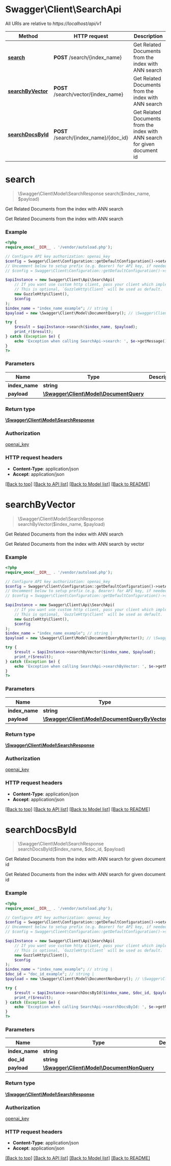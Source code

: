 # Swagger\Client\SearchApi

All URIs are relative to *https://localhost/api/v1*

Method | HTTP request | Description
------------- | ------------- | -------------
[**search**](SearchApi.md#search) | **POST** /search/{index_name} | Get Related Documents from the index with ANN search
[**searchByVector**](SearchApi.md#searchByVector) | **POST** /search/vector/{index_name} | Get Related Documents from the index with ANN search
[**searchDocsById**](SearchApi.md#searchDocsById) | **POST** /search/{index_name}/{doc_id} | Get Related Documents from the index with ANN search for given document id


# **search**
> \Swagger\Client\Model\SearchResponse search($index_name, $payload)

Get Related Documents from the index with ANN search

Get Related Documents from the index with ANN search

### Example
```php
<?php
require_once(__DIR__ . '/vendor/autoload.php');

// Configure API key authorization: openai_key
$config = Swagger\Client\Configuration::getDefaultConfiguration()->setApiKey('X_OPENAI_KEY', 'YOUR_API_KEY');
// Uncomment below to setup prefix (e.g. Bearer) for API key, if needed
// $config = Swagger\Client\Configuration::getDefaultConfiguration()->setApiKeyPrefix('X_OPENAI_KEY', 'Bearer');

$apiInstance = new Swagger\Client\Api\SearchApi(
    // If you want use custom http client, pass your client which implements `GuzzleHttp\ClientInterface`.
    // This is optional, `GuzzleHttp\Client` will be used as default.
    new GuzzleHttp\Client(),
    $config
);
$index_name = "index_name_example"; // string | 
$payload = new \Swagger\Client\Model\DocumentQuery(); // \Swagger\Client\Model\DocumentQuery | 

try {
    $result = $apiInstance->search($index_name, $payload);
    print_r($result);
} catch (Exception $e) {
    echo 'Exception when calling SearchApi->search: ', $e->getMessage(), PHP_EOL;
}
?>
```

### Parameters

Name | Type | Description  | Notes
------------- | ------------- | ------------- | -------------
 **index_name** | **string**|  |
 **payload** | [**\Swagger\Client\Model\DocumentQuery**](../Model/DocumentQuery.md)|  |

### Return type

[**\Swagger\Client\Model\SearchResponse**](../Model/SearchResponse.md)

### Authorization

[openai_key](../../README.md#openai_key)

### HTTP request headers

 - **Content-Type**: application/json
 - **Accept**: application/json

[[Back to top]](#) [[Back to API list]](../../README.md#documentation-for-api-endpoints) [[Back to Model list]](../../README.md#documentation-for-models) [[Back to README]](../../README.md)

# **searchByVector**
> \Swagger\Client\Model\SearchResponse searchByVector($index_name, $payload)

Get Related Documents from the index with ANN search

Get Related Documents from the index with ANN search by vector

### Example
```php
<?php
require_once(__DIR__ . '/vendor/autoload.php');

// Configure API key authorization: openai_key
$config = Swagger\Client\Configuration::getDefaultConfiguration()->setApiKey('X_OPENAI_KEY', 'YOUR_API_KEY');
// Uncomment below to setup prefix (e.g. Bearer) for API key, if needed
// $config = Swagger\Client\Configuration::getDefaultConfiguration()->setApiKeyPrefix('X_OPENAI_KEY', 'Bearer');

$apiInstance = new Swagger\Client\Api\SearchApi(
    // If you want use custom http client, pass your client which implements `GuzzleHttp\ClientInterface`.
    // This is optional, `GuzzleHttp\Client` will be used as default.
    new GuzzleHttp\Client(),
    $config
);
$index_name = "index_name_example"; // string | 
$payload = new \Swagger\Client\Model\DocumentQueryByVector(); // \Swagger\Client\Model\DocumentQueryByVector | 

try {
    $result = $apiInstance->searchByVector($index_name, $payload);
    print_r($result);
} catch (Exception $e) {
    echo 'Exception when calling SearchApi->searchByVector: ', $e->getMessage(), PHP_EOL;
}
?>
```

### Parameters

Name | Type | Description  | Notes
------------- | ------------- | ------------- | -------------
 **index_name** | **string**|  |
 **payload** | [**\Swagger\Client\Model\DocumentQueryByVector**](../Model/DocumentQueryByVector.md)|  |

### Return type

[**\Swagger\Client\Model\SearchResponse**](../Model/SearchResponse.md)

### Authorization

[openai_key](../../README.md#openai_key)

### HTTP request headers

 - **Content-Type**: application/json
 - **Accept**: application/json

[[Back to top]](#) [[Back to API list]](../../README.md#documentation-for-api-endpoints) [[Back to Model list]](../../README.md#documentation-for-models) [[Back to README]](../../README.md)

# **searchDocsById**
> \Swagger\Client\Model\SearchResponse searchDocsById($index_name, $doc_id, $payload)

Get Related Documents from the index with ANN search for given document id

Get Related Documents from the index with ANN search for given document id

### Example
```php
<?php
require_once(__DIR__ . '/vendor/autoload.php');

// Configure API key authorization: openai_key
$config = Swagger\Client\Configuration::getDefaultConfiguration()->setApiKey('X_OPENAI_KEY', 'YOUR_API_KEY');
// Uncomment below to setup prefix (e.g. Bearer) for API key, if needed
// $config = Swagger\Client\Configuration::getDefaultConfiguration()->setApiKeyPrefix('X_OPENAI_KEY', 'Bearer');

$apiInstance = new Swagger\Client\Api\SearchApi(
    // If you want use custom http client, pass your client which implements `GuzzleHttp\ClientInterface`.
    // This is optional, `GuzzleHttp\Client` will be used as default.
    new GuzzleHttp\Client(),
    $config
);
$index_name = "index_name_example"; // string | 
$doc_id = "doc_id_example"; // string | 
$payload = new \Swagger\Client\Model\DocumentNonQuery(); // \Swagger\Client\Model\DocumentNonQuery | 

try {
    $result = $apiInstance->searchDocsById($index_name, $doc_id, $payload);
    print_r($result);
} catch (Exception $e) {
    echo 'Exception when calling SearchApi->searchDocsById: ', $e->getMessage(), PHP_EOL;
}
?>
```

### Parameters

Name | Type | Description  | Notes
------------- | ------------- | ------------- | -------------
 **index_name** | **string**|  |
 **doc_id** | **string**|  |
 **payload** | [**\Swagger\Client\Model\DocumentNonQuery**](../Model/DocumentNonQuery.md)|  |

### Return type

[**\Swagger\Client\Model\SearchResponse**](../Model/SearchResponse.md)

### Authorization

[openai_key](../../README.md#openai_key)

### HTTP request headers

 - **Content-Type**: application/json
 - **Accept**: application/json

[[Back to top]](#) [[Back to API list]](../../README.md#documentation-for-api-endpoints) [[Back to Model list]](../../README.md#documentation-for-models) [[Back to README]](../../README.md)

